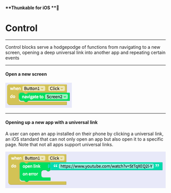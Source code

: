 #### **Thunkable for iOS **

# Control

---

Control blocks serve a hodgepodge of functions from navigating to a new screen, opening a deep universal link into another app and repeating certain events

---

#### Open a new screen

![](/assets/control-ios-fig-1.png)

---

#### Opening up a new app with a universal link

A user can open an app installed on their phone by clicking a universal link, an iOS standard that can not only open an app but also open it to a specific page. Note that not all apps support universal links. 

![](/assets/control-ios-fig-2.png)

